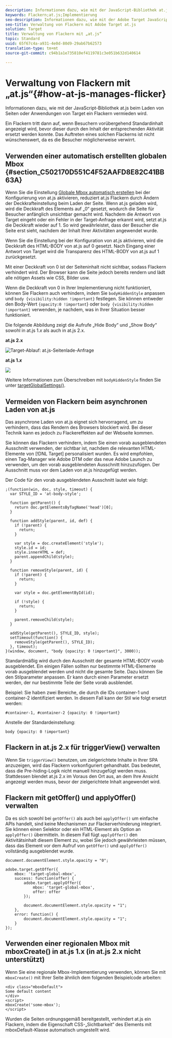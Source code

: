 ```yaml
---
description: Informationen dazu, wie mit der JavaScript-Bibliothek at.js beim Laden von Seiten oder Anwendungen von Target ein Flackern vermieden wird.
keywords: Flackern;at.js;Implementierung
seo-description: Informationen dazu, wie mit der Adobe Target JavaScript-Bibliothek at.js beim Laden von Seiten oder Anwendungen von Target ein Flackern vermieden wird.
seo-title: Verwaltung von Flackern mit Adobe Target at.js
solution: Target
title: Verwaltung von Flackern mit „at.js“
topic: Standard
uuid: 65f67c4a-a931-4e0d-80d9-29ab67b62573
translation-type: tm+mt
source-git-commit: c94b1a1e735810ef4119781c3e051b632d140614

---
```



# Verwaltung von Flackern mit „at.js“{#how-at-js-manages-flicker}

Informationen dazu, wie mit der JavaScript-Bibliothek at.js beim Laden von Seiten oder Anwendungen von Target ein Flackern vermieden wird.

Ein Flackern tritt dann auf, wenn Besuchern vorübergehend Standardinhalt angezeigt wird, bevor dieser durch den Inhalt der entsprechenden Aktivität ersetzt werden konnte. Das Auftreten eines solchen Flackerns ist nicht wünschenswert, da es die Besucher möglicherweise verwirrt.

## Verwenden einer automatisch erstellten globalen Mbox {#section_C502170D551C4F52AAFD8E82C41BB63A}

Wenn Sie die Einstellung [Globale Mbox automatisch erstellen](../../../c-implementing-target/c-implementing-target-for-client-side-web/t-mbox-download/c-understanding-global-mbox/understanding-global-mbox.md#concept_76AC0EC995A048238F3220F53773DB13) bei der Konfigurierung von at.js aktivieren, reduziert at.js Flackern durch Ändern der Deckkrafteinstellung beim Laden der Seite. Wenn at.js geladen wird, wird die Deckkraft des <body> Elements auf „0“ gesetzt, wodurch die Seite für Besucher anfänglich unsichtbar gemacht wird. Nachdem die Antwort von Target eingeht oder ein Fehler in der Target-Anfrage erkannt wird, setzt at.js die Deckkraft wieder auf 1. So wird gewährleistet, dass der Besucher die Seite erst sieht, nachdem der Inhalt Ihrer Aktivitäten angewendet wurde.

Wenn Sie die Einstellung bei der Konfiguration von at.js aktivieren, wird die Deckkraft des HTML-BODY von at.js auf 0 gesetzt. Nach Eingang einer Antwort von Target wird die Transparenz des HTML-BODY von at.js auf 1 zurückgesetzt.

Mit einer Deckkraft von 0 ist der Seiteninhalt nicht sichtbar, sodass Flackern verhindert wird. Der Browser kann die Seite jedoch bereits rendern und lädt alle nötigen Assets wie CSS, Bilder usw.

Wenn die Deckkraft von 0 in Ihrer Implementierung nicht funktioniert, können Sie Flackern auch verhindern, indem Sie `bodyHiddenStyle` anpassen und `body {visibility:hidden !important}` festlegen. Sie können entweder den Body-Wert `{opacity:0 !important`} oder `body {visibility:hidden !important}` verwenden, je nachdem, was in Ihrer Situation besser funktioniert.

Die folgende Abbildung zeigt die Aufrufe „Hide Body“ und „Show Body“ sowohl in at.js 1.*x* als auch in at.js 2.x.

**at.js 2.x**

![Target-Ablauf: at.js-Seitenlade-Anfrage](/help/c-implementing-target/c-implementing-target-for-client-side-web/assets/atjs-20-flow-page-load-request.png)

**at.js 1.*x***

![](assets/target-flow2.png)

Weitere Informationen zum Überschreiben mit `bodyHiddenStyle` finden Sie unter [targetGlobalSettings()](/help/c-implementing-target/c-implementing-target-for-client-side-web/targetgobalsettings.md).

## Vermeiden von Flackern beim asynchronen Laden von at.js

Das asynchrone Laden von at.js eignet sich hervorragend, um zu verhindern, dass das Rendern des Browsers blockiert wird. Bei dieser Technik kann es jedoch zu Flackereffekten auf der Webseite kommen.

Sie können das Flackern verhindern, indem Sie einen vorab ausgeblendeten Ausschnitt verwenden, der sichtbar ist, nachdem die relevanten HTML-Elemente von [!DNL Target] personalisiert wurden. Es wird empfohlen, einen Tag-Manager wie Adobe DTM oder das neue Adobe Launch zu verwenden, um den vorab ausgeblendeten Ausschnitt hinzuzufügen. Der Ausschnitt muss vor dem Laden von at.js hinzugefügt werden.

Der Code für den vorab ausgeblendeten Ausschnitt lautet wie folgt:

```
;(function(win, doc, style, timeout) {
  var STYLE_ID = 'at-body-style';

  function getParent() {
    return doc.getElementsByTagName('head')[0];
  }

  function addStyle(parent, id, def) {
    if (!parent) {
      return;
    }

    var style = doc.createElement('style');
    style.id = id;
    style.innerHTML = def;
    parent.appendChild(style);
  }

  function removeStyle(parent, id) {
    if (!parent) {
      return;
    }

    var style = doc.getElementById(id);

    if (!style) {
      return;
    }

    parent.removeChild(style);
  }

  addStyle(getParent(), STYLE_ID, style);
  setTimeout(function() {
    removeStyle(getParent(), STYLE_ID);
  }, timeout);
}(window, document, "body {opacity: 0 !important}", 3000));
```

Standardmäßig wird durch den Ausschnitt der gesamte HTML-BODY vorab ausgeblendet. Ein einigen Fällen sollten nur bestimmte HTML-Elemente vorab ausgeblendet werden und nicht die gesamte Seite. Dazu können Sie den Stilparameter anpassen. Er kann durch einen Parameter ersetzt werden, der nur bestimmte Teile der Seite vorab ausblendet.

Beispiel: Sie haben zwei Bereiche, die durch die IDs container-1 und container-2 identifiziert werden. In diesem Fall kann der Stil wie folgt ersetzt werden:

```
#container-1, #container-2 {opacity: 0 !important}
```

Anstelle der Standardeinstellung:

```
body {opacity: 0 !important}
```

## Flackern in at.js 2.x für triggerView() verwalten

Wenn Sie `triggerView()` benutzen, um zielgerichtete Inhalte in Ihrer SPA anzuzeigen, wird das Flackern vorkonfiguriert gehandhabt. Das bedeutet, dass die Pre-hiding-Logik nicht manuell hinzugefügt werden muss. Stattdessen blendet at.js 2.x im Voraus den Ort aus, an dem Ihre Ansicht angezeigt werden muss, bevor der zielgerichtete Inhalt angewendet wird.

## Flackern mit getOffer() und applyOffer() verwalten

Da es sich sowohl bei `getOffer()` als auch bei `applyOffer()` um einfache APIs handelt, sind keine Mechanismen zur Flackerverhinderung integriert. Sie können einen Selektor oder ein HTML-Element als Option an `applyOffer()` übermitteln. In diesem Fall fügt `applyOffer()` den Aktivitätsinhalt diesem Element zu, wobei Sie jedoch gewährleisten müssen, dass das Element vor dem Aufruf von `getOffer()` und `applyOffer()` vollständig ausgeblendet wurde.

```
document.documentElement.style.opacity = "0";
 
adobe.target.getOffer({
    mbox: 'target-global-mbox',
    success: function(offer) {
        adobe.target.applyOffer({
            mbox: 'target-global-mbox',
            offer: offer
        });
 
        document.documentElement.style.opacity = "1";
    },
    error: function() {
        document.documentElement.style.opacity = "1";        
    }
});
```

## Verwenden einer regionalen Mbox mit mboxCreate() in at.js 1.x (in at.js 2.x nicht unterstützt)

Wenn Sie eine regionale Mbox-Implementierung verwenden, können Sie mit `mboxCreate()` mit Ihrer Seite ähnlich dem folgenden Beispielcode arbeiten:

```
<div class="mboxDefault">
Some default content
</div>
<script>
mboxCreate('some-mbox');
</script>
```

Wurden die Seiten ordnungsgemäß bereitgestellt, verhindert at.js ein Flackern, indem die Eigenschaft CSS-„Sichtbarkeit“ des Elements mit mboxDefault-Klasse automatisch umgestellt wird.